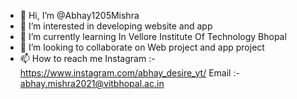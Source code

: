 - 👋 Hi, I’m @Abhay1205Mishra
- 👀 I’m interested in developing website and app
- 🌱 I’m currently learning In Vellore Institute Of Technology Bhopal
- 💞️ I’m looking to collaborate on Web project and app project
- 📫 How to reach me Instagram :- https://www.instagram.com/abhay_desire_yt/
                      Email     :- abhay.mishra2021@vitbhopal.ac.in

<!---
Abhay1205Mishra/Abhay1205Mishra is a ✨ special ✨ repository because its `README.md` (this file) appears on your GitHub profile.
You can click the Preview link to take a look at your changes.
--->
